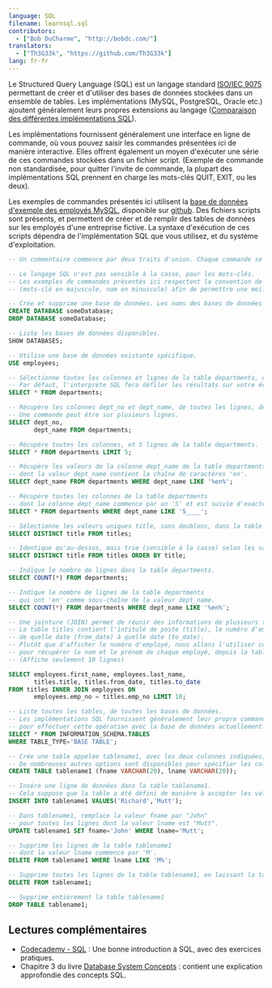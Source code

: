 ```yaml
---
language: SQL
filename: learnsql.sql
contributors:
  - ["Bob DuCharme", "http://bobdc.com/"]
translators:
  - ["Th3G33k", "https://github.com/Th3G33k"]
lang: fr-fr
---
```


Le Structured Query Language (SQL) est un langage standard [ISO/IEC 9075](https://www.iso.org/standard/63555.html) permettant de créer et d'utiliser des bases de données stockées dans un ensemble de tables. Les implémentations (MySQL, PostgreSQL, Oracle etc.) ajoutent généralement leurs propres extensions au langage ([Comparaison des différentes implémentations SQL](http://troels.arvin.dk/db/rdbms/)).

Les implémentations fournissent généralement une interface en ligne de commande, où vous pouvez saisir les commandes présentées ici de manière interactive. Elles offrent également un moyen d'exécuter une série de ces commandes stockées dans un fichier script. (Exemple de commande non standardisée, pour quitter l'invite de commande, la plupart des implémentations SQL prennent en charge les mots-clés QUIT, EXIT, ou les deux).

Les exemples de commandes présentés ici utilisent la [base de données d'exemple des employés MySQL](https://dev.mysql.com/doc/employee/en/), disponible sur [github](https://github.com/datacharmer/test_db). Des fichiers scripts sont présents, et permettent de créer et de remplir des tables de données sur les employés d'une entreprise fictive. La syntaxe d'exécution de ces scripts dépendra de l'implémentation SQL que vous utilisez, et du système d'exploitation.

```sql
-- Un commentaire commence par deux traits d'union. Chaque commande se termine par un point-virgule.

-- Le langage SQL n'est pas sensible à la casse, pour les mots-clés.
-- Les exemples de commandes présentés ici respectent la convention de nommage
-- (mots-clé en majuscule, nom en minuscule) afin de permettre une meilleure lecture.

-- Crée et supprime une base de données. Les noms des bases de données et des tables sont sensibles à la casse.
CREATE DATABASE someDatabase;
DROP DATABASE someDatabase;

-- Liste les bases de données disponibles.
SHOW DATABASES;

-- Utilise une base de données existante spécifique.
USE employees;

-- Sélectionne toutes les colonnes et lignes de la table departments, de la base de données actuelle.
-- Par défaut, l'interprète SQL fera défiler les résultats sur votre écran.
SELECT * FROM departments;

-- Récupère les colonnes dept_no et dept_name, de toutes les lignes, de la table departments.
-- Une commande peut être sur plusieurs lignes.
SELECT dept_no,
       dept_name FROM departments;

-- Récupère toutes les colonnes, et 5 lignes de la table departments.
SELECT * FROM departments LIMIT 5;

-- Récupère les valeurs de la colonne dept_name de la table departments
-- dont la valeur dept_name contient la chaîne de caractères 'en'.
SELECT dept_name FROM departments WHERE dept_name LIKE '%en%';

-- Récupère toutes les colonnes de la table departments
-- dont la colonne dept_name commence par un 'S' et est suivie d'exactement 4 caractères.
SELECT * FROM departments WHERE dept_name LIKE 'S____';

-- Sélectionne les valeurs uniques title, sans doublons, dans la table titles
SELECT DISTINCT title FROM titles;

-- Identique qu'au-dessus, mais trie (sensible à la casse) selon les valeurs title.
SELECT DISTINCT title FROM titles ORDER BY title;

-- Indique le nombre de lignes dans la table departments.
SELECT COUNT(*) FROM departments;

-- Indique le nombre de lignes de la table departments
-- qui ont 'en' comme sous-chaîne de la valeur dept_name.
SELECT COUNT(*) FROM departments WHERE dept_name LIKE '%en%';

-- Une jointure (JOIN) permet de réunir des informations de plusieurs tables.
-- La table titles contient l'intitulé de poste (title), le numéro d'employé (emp_no),
-- de quelle date (from_date) à quelle date (to_date).
-- Plutôt que d'afficher le numéro d'employé, nous allons l'utiliser comme référence croisé
-- pour récupérer le nom et le prénom de chaque employé, depuis la table employees.
-- (Affiche seulement 10 lignes)

SELECT employees.first_name, employees.last_name,
       titles.title, titles.from_date, titles.to_date
FROM titles INNER JOIN employees ON
       employees.emp_no = titles.emp_no LIMIT 10;

-- Liste toutes les tables, de toutes les bases de données. 
-- Les implémentations SQL fournissent généralement leur propre commande de raccourci
-- pour effectuer cette opération avec la base de données actuellement utilisée.
SELECT * FROM INFORMATION_SCHEMA.TABLES
WHERE TABLE_TYPE='BASE TABLE';

-- Crée une table appelée tablename1, avec les deux colonnes indiquées, dans la base de données actuellement utilisée.
-- De nombreuses autres options sont disponibles pour spécifier les colonnes, telles que le type de donnée (VARCHAR etc.)
CREATE TABLE tablename1 (fname VARCHAR(20), lname VARCHAR(20));

-- Insère une ligne de données dans la table tablename1.
-- Cela suppose que la table a été défini de manière à accepter les valeurs appropriées.
INSERT INTO tablename1 VALUES('Richard','Mutt');

-- Dans tablename1, remplace la valeur fname par "John"
-- pour toutes les lignes dont la valeur lname est "Mutt".
UPDATE tablename1 SET fname='John' WHERE lname='Mutt';

-- Supprime les lignes de la table tablename1 
-- dont la valeur lname commence par 'M'.
DELETE FROM tablename1 WHERE lname LIKE 'M%';

-- Supprime toutes les lignes de la table tablename1, en laissant la table vide.
DELETE FROM tablename1;

-- Supprime entièrement la table tablename1
DROP TABLE tablename1;
```

## Lectures complémentaires

* [Codecademy - SQL](https://www.codecademy.com/learn/learn-sql) : Une bonne introduction à SQL, avec des exercices pratiques.
* Chapitre 3 du livre [Database System Concepts](https://www.db-book.com) : contient une explication approfondie des concepts SQL.
